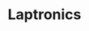 ---
title: "Laptronics"
url: /karachi/laptronics-sidsons-building-opp-regal-trade-square-saddar-74400/
shop: computer
---